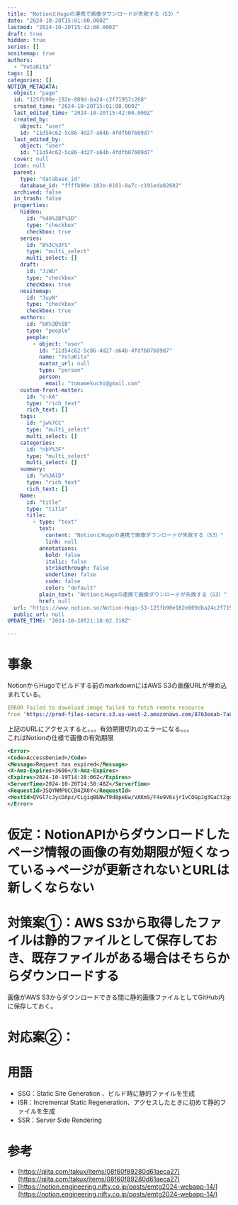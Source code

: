 ```yaml
---
title: "NotionとHugoの連携で画像ダウンロードが失敗する（S3）"
date: "2024-10-20T15:01:00.000Z"
lastmod: "2024-10-20T15:42:00.000Z"
draft: true
hidden: true
series: []
nositemap: true
authors:
  - "YutaKita"
tags: []
categories: []
NOTION_METADATA:
  object: "page"
  id: "125fb90e-182e-809d-ba24-c2f71957c268"
  created_time: "2024-10-20T15:01:00.000Z"
  last_edited_time: "2024-10-20T15:42:00.000Z"
  created_by:
    object: "user"
    id: "11d54c62-5c86-4d27-a64b-4fdfb07609d7"
  last_edited_by:
    object: "user"
    id: "11d54c62-5c86-4d27-a64b-4fdfb07609d7"
  cover: null
  icon: null
  parent:
    type: "database_id"
    database_id: "ffffb90e-182e-8161-8a7c-c191eda82682"
  archived: false
  in_trash: false
  properties:
    hidden:
      id: "%40%3Bf%3D"
      type: "checkbox"
      checkbox: true
    series:
      id: "B%3C%3FS"
      type: "multi_select"
      multi_select: []
    draft:
      id: "JiWU"
      type: "checkbox"
      checkbox: true
    nositemap:
      id: "JuyN"
      type: "checkbox"
      checkbox: true
    authors:
      id: "bK%3B%5B"
      type: "people"
      people:
        - object: "user"
          id: "11d54c62-5c86-4d27-a64b-4fdfb07609d7"
          name: "YutaKita"
          avatar_url: null
          type: "person"
          person:
            email: "tomamekuchi@gmail.com"
    custom-front-matter:
      id: "c~kA"
      type: "rich_text"
      rich_text: []
    tags:
      id: "jw%7CC"
      type: "multi_select"
      multi_select: []
    categories:
      id: "nbY%3F"
      type: "multi_select"
      multi_select: []
    summary:
      id: "x%3AlD"
      type: "rich_text"
      rich_text: []
    Name:
      id: "title"
      type: "title"
      title:
        - type: "text"
          text:
            content: "NotionとHugoの連携で画像ダウンロードが失敗する（S3）"
            link: null
          annotations:
            bold: false
            italic: false
            strikethrough: false
            underline: false
            code: false
            color: "default"
          plain_text: "NotionとHugoの連携で画像ダウンロードが失敗する（S3）"
          href: null
  url: "https://www.notion.so/Notion-Hugo-S3-125fb90e182e809dba24c2f71957c268"
  public_url: null
UPDATE_TIME: "2024-10-20T21:18:02.318Z"

---
```



# 事象


NotionからHugoでビルドする前のmarkdownにはAWS S3の画像URLが埋め込まれている。  


```yaml
ERROR Failed to download image failed to fetch remote resource 
from 'https://prod-files-secure.s3.us-west-2.amazonaws.com/8763eeab-7a84-4eae-9d05-fda3364b0d6d/4eb616b3-a81c-4ced-877b-fe404e1a6ebe/39423102.jpg?X-Amz-Algorithm=AWS4-HMAC-SHA256&X-Amz-Content-Sha256=UNSIGNED-PAYLOAD&X-Amz-Credential=AKIAT73L2G45HZZMZUHI%2F20241019%2Fus-west-2%2Fs3%2Faws4_request&X-Amz-Date=20241019T132806Z&X-Amz-Expires=3600&X-Amz-Signature=2e71cbef88fa31c7b72fb36aeb754b494329d1a15a14a8ff7c4e747803c30bcd&X-Amz-SignedHeaders=host&x-id=GetObject': Forbidden
```


上記のURLにアクセスすると。。。有効期限切れのエラーになる。。。  
これはNotionの仕様で画像の有効期限


```xml
<Error>
<Code>AccessDenied</Code>
<Message>Request has expired</Message>
<X-Amz-Expires>3600</X-Amz-Expires>
<Expires>2024-10-19T14:28:06Z</Expires>
<ServerTime>2024-10-20T14:50:48Z</ServerTime>
<RequestId>3SQYNMP0CCB4ZA0Y</RequestId>
<HostId>QVGl7cJycDApz/CLgiqBENwT9d8peEw/VAKmS/F4o9V6sjrIvCOGpJg3GaCt2ggSaCV9+tOl8s21VRkhyWQsxA==</HostId>
</Error>
```


# 仮定：NotionAPIからダウンロードしたページ情報の画像の有効期限が短くなっている→ページが更新されないとURLは新しくならない


# 対策案①：AWS S3から取得したファイルは静的ファイルとして保存しておき、既存ファイルがある場合はそちらからダウンロードする


画像がAWS S3からダウンロードできる間に静的画像ファイルとしてGitHub内に保存しておく。


# 対応案②：


# 用語

- SSG：Static Site Generation 、ビルド時に静的ファイルを生成
- ISR：Incremental Static Regeneration、アクセスしたときに初めて静的ファイルを生成
- SSR：Server Side Rendering

# 参考

- [https://qiita.com/takux/items/08f60f89280d61aeca27](https://qiita.com/takux/items/08f60f89280d61aeca27)
- [https://notion.engineering.nifty.co.jp/posts/emtg2024-webapp-14/](https://notion.engineering.nifty.co.jp/posts/emtg2024-webapp-14/)
